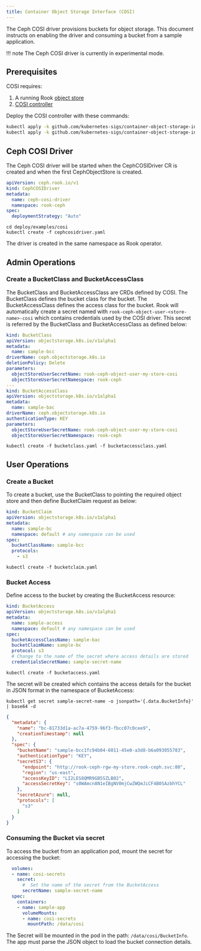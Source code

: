 ```yaml
---
title: Container Object Storage Interface (COSI)
---
```


The Ceph COSI driver provisions buckets for object storage. This document instructs on enabling the driver and consuming a bucket from a sample application.

!!! note
    The Ceph COSI driver is currently in experimental mode.

## Prerequisites

COSI requires:
1. A running Rook [object store](object-storage.md)
2. [COSI controller](https://github.com/kubernetes-sigs/container-object-storage-interface-controller#readme)

Deploy the COSI controller with these commands:

```bash
kubectl apply -k github.com/kubernetes-sigs/container-object-storage-interface-api
kubectl apply -k github.com/kubernetes-sigs/container-object-storage-interface-controller
```

## Ceph COSI Driver

The Ceph COSI driver will be started when the CephCOSIDriver CR is created and when the first CephObjectStore is created.

```yaml
apiVersion: ceph.rook.io/v1
kind: CephCOSIDriver
metadata:
  name: ceph-cosi-driver
  namespace: rook-ceph
spec:
  deploymentStrategy: "Auto"
```

```console
cd deploy/examples/cosi
kubectl create -f cephcosidriver.yaml
```

The driver is created in the same namespace as Rook operator.

## Admin Operations

### Create a BucketClass and BucketAccessClass

The BucketClass and BucketAccessClass are CRDs defined by COSI. The BucketClass defines the bucket class for the bucket. The BucketAccessClass defines the access class for the bucket. Rook will automatically create a secret named with `rook-ceph-object-user-<store-name>-cosi` which contains credentials used by the COSI driver. This secret is referred by the BucketClass and BucketAccessClass as defined below:

```yaml
kind: BucketClass
apiVersion: objectstorage.k8s.io/v1alpha1
metadata:
  name: sample-bcc
driverName: ceph.objectstorage.k8s.io
deletionPolicy: Delete
parameters:
  objectStoreUserSecretName: rook-ceph-object-user-my-store-cosi
  objectStoreUserSecretNamespace: rook-ceph
---
kind: BucketAccessClass
apiVersion: objectstorage.k8s.io/v1alpha1
metadata:
  name: sample-bac
driverName: ceph.objectstorage.k8s.io
authenticationType: KEY
parameters:
  objectStoreUserSecretName: rook-ceph-object-user-my-store-cosi
  objectStoreUserSecretNamespace: rook-ceph
```

```console
kubectl create -f bucketclass.yaml -f bucketaccessclass.yaml
```

## User Operations

### Create a Bucket

To create a bucket, use the BucketClass to pointing the required object store and then define BucketClaim request as below:

```yaml
kind: BucketClaim
apiVersion: objectstorage.k8s.io/v1alpha1
metadata:
  name: sample-bc
  namespace: default # any namespace can be used
spec:
  bucketClassName: sample-bcc
  protocols:
    - s3
```

```console
kubectl create -f bucketclaim.yaml
```

### Bucket Access

Define access to the bucket by creating the BucketAccess resource:

```yaml
kind: BucketAccess
apiVersion: objectstorage.k8s.io/v1alpha1
metadata:
  name: sample-access
  namespace: default # any namespace can be used
spec:
  bucketAccessClassName: sample-bac
  bucketClaimName: sample-bc
  protocol: s3
  # Change to the name of the secret where access details are stored
  credentialsSecretName: sample-secret-name
```

```console
kubectl create -f bucketaccess.yaml
```

The secret will be created which contains the access details for the bucket in JSON format in the namespace of BucketAccess:

``` console
kubectl get secret sample-secret-name -o jsonpath='{.data.BucketInfo}' | base64 -d
```

```json
{
  "metadata": {
    "name": "bc-81733d1a-ac7a-4759-96f3-fbcc07c0cee9",
    "creationTimestamp": null
  },
  "spec": {
    "bucketName": "sample-bcc1fc94b04-6011-45e0-a3d8-b6a093055783",
    "authenticationType": "KEY",
    "secretS3": {
      "endpoint": "http://rook-ceph-rgw-my-store.rook-ceph.svc:80",
      "region": "us-east",
      "accessKeyID": "LI2LES8QMR9GB5SZLB02",
      "accessSecretKey": "s0WAmcn8N1eIBgNV0mjCwZWQmJiCF4B0SAzbhYCL"
    },
    "secretAzure": null,
    "protocols": [
      "s3"
    ]
  }
}
```

### Consuming the Bucket via secret

To access the bucket from an application pod, mount the secret for accessing the bucket:

```yaml
  volumes:
  - name: cosi-secrets
    secret:
      #  Set the name of the secret from the BucketAccess
      secretName: sample-secret-name
  spec:
    containers:
    - name: sample-app
      volumeMounts:
      - name: cosi-secrets
        mountPath: /data/cosi
```

The Secret will be mounted in the pod in the path: `/data/cosi/BucketInfo`. The app must parse the JSON object to load the bucket connection details.
